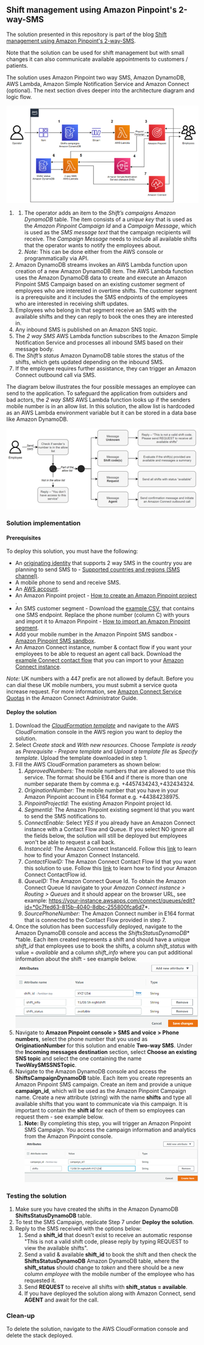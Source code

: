 ## Shift management using Amazon Pinpoint's 2-way-SMS

The solution presented in this repository is part of the blog [Shift management using Amazon Pinpoint's 2-way-SMS]().

Note that the solution can be used for shift management but with small changes it can also communicate available appointments to customers / patients.

The solution uses Amazon Pinpoint two way SMS, Amazon DynamoDB, AWS Lambda, Amazon Simple Notification Service and Amazon Connect (optional). The next section dives deeper into the architecture diagram and logic flow.

 ![architecture-diagram](assets/architecture-diagram.PNG)

1. 1. The operator adds an item to the *Shift’s campaigns Amazon DynamoDB* table. The item consists of a *unique key* that is used as the *Amazon Pinpoint Campaign Id* and a *Campaign Message*, which is used as the *SMS message* *text* that the campaign recipients will receive. The *Campaign Message* needs to include all available shifts that the operator wants to notify the employees about.
    1. *Note:* This can be done either from the AWS console or programmatically via API.
2. Amazon DynamoDB streams invokes an AWS Lambda function upon creation of a new Amazon DynamoDB item. The AWS Lambda function uses the Amazon DynamoDB data to create and execute an Amazon Pinpoint SMS Campaign based on an existing customer segment of employees who are interested in overtime shifts. The customer segment is a prerequisite and it includes the SMS endpoints of the employees who are interested in receiving shift updates.
3. Employees who belong in that segment receive an SMS with the available shifts and they can reply to book the ones they are interested in.
4. Any inbound SMS is published on an Amazon SNS topic.
5. The *2 way SMS* AWS Lambda function subscribes to the Amazon Simple Notification Service and processes all inbound SMS based on their message body.
6. The *Shift’s status* Amazon DynamoDB table stores the status of the shifts, which gets updated depending on the inbound SMS.
7. If the employee requires further assistance, they can trigger an Amazon Connect outbound call via SMS.

The diagram below illustrates the four possible messages an employee can send to the application. To safeguard the application from outsiders and bad actors, the *2 way SMS* AWS Lambda function looks up if the senders mobile number is in an allow list. In this solution, the allow list is hardcoded as an AWS Lambda environment variable but it can be stored in a data base like Amazon DynamoDB.

 ![inbound-business-logic](assets/inbound-sms-business-logic.PNG)

### Solution implementation

#### Prerequisites

To deploy this solution, you must have the following:

* An [originating identity](https://docs.aws.amazon.com/pinpoint/latest/userguide/channels-sms-originating-identities.html) that supports 2 way SMS in the country you are planning to send SMS to - [Supported countries and regions (SMS channel)](https://docs.aws.amazon.com/pinpoint/latest/userguide/channels-sms-countries.html).
* A mobile phone to send and receive SMS.
* An [AWS account](https://aws.amazon.com/premiumsupport/knowledge-center/create-and-activate-aws-account/).
* An Amazon Pinpoint project - [How to create an Amazon Pinpoint project](https://catalog.workshops.aws/amazon-pinpoint-customer-experience/en-US/prerequisites/create-a-project) .
* An SMS customer segment - Download the [example CSV](https://github.com/aws-samples/pinpoint-shift-management-2-way-sms/blob/main/assets/Pinpoint_Imported_SMS_Segment.csv), that contains one SMS endpoint. Replace the phone number (column C) with yours and import it to Amazon Pinpoint - [How to import an Amazon Pinpoint segment](https://docs.aws.amazon.com/pinpoint/latest/userguide/segments-importing.html).
* Add your mobile number in the Amazon Pinpoint SMS sandbox - [Amazon Pinpoint SMS sandbox](https://docs.aws.amazon.com/pinpoint/latest/userguide/channels-sms-sandbox.html).
* An Amazon Connect instance, number & contact flow if you want your employees to be able to request an agent call back. Download the [example Connect contact flow](https://github.com/aws-samples/pinpoint-shift-management-2-way-sms/blob/main/assets/Connect-ContactFlow-Example) that you can import to your [Amazon Connect instance](https://docs.aws.amazon.com/connect/latest/adminguide/contact-flow-import-export.html).

*Note:* UK numbers with a 447 prefix are not allowed by default. Before you can dial these UK mobile numbers, you must submit a service quota increase request. For more information, see [Amazon Connect Service Quotas](https://docs.aws.amazon.com/connect/latest/adminguide/amazon-connect-service-limits.html)  in the Amazon Connect Administrator Guide.

#### Deploy the solution

1. Download the [*CloudFormation template*](https://github.com/aws-samples/pinpoint-shift-management-2-way-sms) and navigate to the AWS CloudFormation console in the AWS region you want to deploy the solution.
2. Select *Create stack* and *With new resources*. Choose *Template is ready* as *Prerequisite - Prepare template* and *Upload a template file* as *Specify template*. Upload the template downloaded in step 1.
3. Fill the AWS CloudFormation parameters as shown below:
    1. *ApprovedNumbers:* The mobile numbers that are allowed to use this service. The format should be E164 and if there is more than one number separate them by comma e.g. +4457434243,+432434324.
    2. *OriginationNumber:* The mobile number that you have in your Amazon Pinpoint account in E164 format e.g. +44384238975.
    3. *PinpointProjectId:* The existing Amazon Pinpoint project Id.
    4. *SegmentId:* The Amazon Pinpoint existing segment Id that you want to send the SMS notifications to.
    5. *ConnectEnable:* Select *YES* if you already have an Amazon Connect instance with a Contact Flow and Queue. If you select NO ignore all the fields below, the solution will still be deployed but employees won't be able to request a call back.
    6. *InstanceId:* The Amazon Connect InstanceId. Follow this [link](https://docs.aws.amazon.com/connect/latest/adminguide/find-instance-arn.html) to learn how to find your Amazon Connect InstanceId.
    7. *ContactFlowID:* The Amazon Connect Contact Flow Id that you want this solution to use. Follow this [link](https://docs.aws.amazon.com/connect/latest/adminguide/find-contact-flow-id.html) to learn how to find your Amazon Connect ContactFlow id.
    8. *QueueID:* The Amazon Connect Queue Id. To obtain the Amazon Connect Queue Id navigate to your *Amazon Connect instance > Routing > Queues* and it should appear on the browser URL, see example: https://your-instance.awsapps.com/connect/queues/edit?id=*0c7fed63-815b-4040-8dbc-255800fca6d7*.
    9. *SourcePhoneNumber:* The Amazon Connect number in E164 format that is connected to the Contact Flow provided in step 7.
4. Once the solution has been successfully deployed, navigate to the Amazon DynamoDB console and access the *ShiftsStatusDynamoDB** *table. Each item created represents a shift and should have a unique *shift_id* that employees use to book the shifts, a column *shift_status* with value = *available* and a column *shift_info* where you can put additional information about the shift - see example below.
![shift_status_dynamoDB](assets/shift_status_dynamoDB.png)
7. Navigate to **Amazon Pinpoint console > SMS and voice > Phone numbers**, select the phone number that you used as **OriginationNumber** for this solution and enable **Two-way SMS**. Under the **Incoming messages destination** section, select **Choose an existing SNS topic** and select the one containing the name **TwoWaySMSSNSTopic**.
8. Navigate to the Amazon DynamoDB console and access the **ShiftsCampaignDynamoDB** table. Each item you create represents an Amazon Pinpoint SMS campaign. Create an item and provide a unique **campaign_id**, which will be used as the Amazon Pinpoint Campaign name. Create a new attribute (string) with the name **shifts** and type all available shifts that you want to communicate via this campaign. It is important to contain the **shift id** for each of them so employees can request them - see example below. 
    1. **Note:** By completing this step, you will trigger an Amazon Pinpoint SMS Campaign. You access the campaign information and analytics from the Amazon Pinpoint console.
![shift_campaign_dynamoDB](assets/shift_campaign_dynamoDB.png)

### Testing the solution

1. Make sure you have created the shifts in the Amazon DynamoDB **ShiftsStatusDynamoDB** table.
2. To test the SMS Campaign, replicate Step 7 under **Deploy the solution**.
3. Reply to the SMS received with the options below:
    1. Send a **shift_id** that doesn't exist to receive an automatic response "This is not a valid shift code, please reply by typing REQUEST to view the available shifts".
    2. Send a valid & available **shift_id** to book the shift and then check the **ShiftsStatusDynamoDB** Amazon DynamoDB table, where the **shift_status** should change to *taken* and there should be a new column *employee* with the mobile number of the employee who has requested it.
    3. Send **REQUEST** to receive all shifts with **shift_status = available**.
    4. If you have deployed the solution along with Amazon Connect, send **AGENT** and await for the call.

### Clean-up

To delete the solution, navigate to the AWS CloudFormation console and delete the stack deployed.
